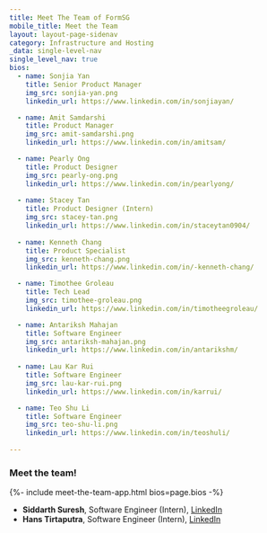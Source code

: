 ```yaml
---
title: Meet The Team of FormSG
mobile_title: Meet the Team
layout: layout-page-sidenav
category: Infrastructure and Hosting
_data: single-level-nav
single_level_nav: true
bios:
  - name: Sonjia Yan
    title: Senior Product Manager
    img_src: sonjia-yan.png
    linkedin_url: https://www.linkedin.com/in/sonjiayan/

  - name: Amit Samdarshi
    title: Product Manager
    img_src: amit-samdarshi.png
    linkedin_url: https://www.linkedin.com/in/amitsam/

  - name: Pearly Ong
    title: Product Designer
    img_src: pearly-ong.png
    linkedin_url: https://www.linkedin.com/in/pearlyong/
    
  - name: Stacey Tan
    title: Product Designer (Intern)
    img_src: stacey-tan.png
    linkedin_url: https://www.linkedin.com/in/staceytan0904/
    
  - name: Kenneth Chang
    title: Product Specialist
    img_src: kenneth-chang.png
    linkedin_url: https://www.linkedin.com/in/-kenneth-chang/

  - name: Timothee Groleau
    title: Tech Lead
    img_src: timothee-groleau.png
    linkedin_url: https://www.linkedin.com/in/timotheegroleau/

  - name: Antariksh Mahajan
    title: Software Engineer
    img_src: antariksh-mahajan.png
    linkedin_url: https://www.linkedin.com/in/antarikshm/
 
  - name: Lau Kar Rui
    title: Software Engineer
    img_src: lau-kar-rui.png
    linkedin_url: https://www.linkedin.com/in/karrui/

  - name: Teo Shu Li
    title: Software Engineer
    img_src: teo-shu-li.png
    linkedin_url: https://www.linkedin.com/in/teoshuli/
    
---
```


### Meet the team!
{%- include meet-the-team-app.html bios=page.bios -%}

- <b>Siddarth Suresh</b>, Software Engineer (Intern), [LinkedIn](https://www.linkedin.com/in/siddarth-nandanahosur-suresh/)
- <b>Hans Tirtaputra</b>, Software Engineer (Intern), [LinkedIn](https://www.linkedin.com/in/hans-tirtaputra/)


